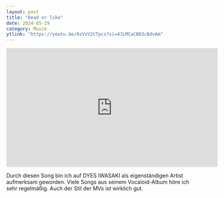 ```yaml
---
layout: post
title: "Dead or like"
date: 2024-05-29
category: Musik
ytlink: "https://youtu.be/6sVzV2tTpcs?si=4JLMCaCB03cBdvAm"
---
```


<iframe width="560" height="315" src="https://www.youtube.com/embed/6sVzV2tTpcs?si=YNv5phUQ2JxgWT9h&amp;controls=1" title="YouTube video player" frameborder="0" allow="accelerometer; autoplay; clipboard-write; encrypted-media; gyroscope; picture-in-picture; web-share" referrerpolicy="strict-origin-when-cross-origin" allowfullscreen></iframe>

Durch diesen Song bin ich auf DYES IWASAKI als eigenständigen Artist aufmerksam geworden. Viele Songs aus seinem
Vocaloid-Album höre ich sehr regelmäßig. Auch der Stil der MVs ist wirklich gut.